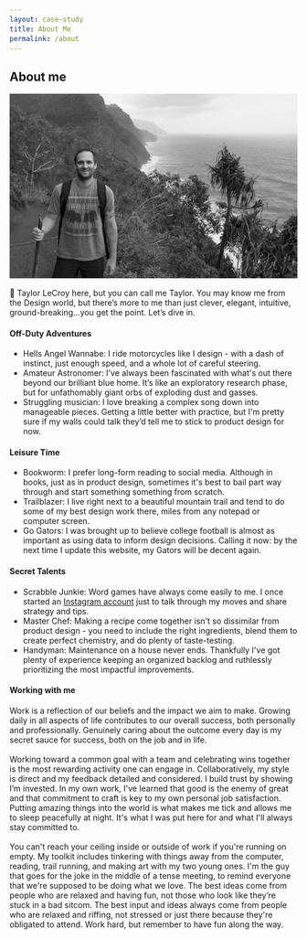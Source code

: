 ```yaml
---
layout: case-study
title: About Me
permalink: /about
---
```





<div class="page-body-wrapper">

  <h2 class="about-header">About me</h2>
  <img src="img/about/about-hawaii.jpg" class="about-header-img">

  <p class="page-body-copy">
    👋 Taylor LeCroy here, but you can call me Taylor. You may know me from the Design world, but there’s more to me than just clever, elegant, intuitive, ground-breaking...you get the point. Let’s dive in.
  </p>

  <h4 class="about-interior-subhead">
    Off-Duty Adventures
  </h4>
  <ul class="page-body-list">
    <li><span>Hells Angel Wannabe:</span> I ride motorcycles like I design - with a dash of instinct, just enough speed, and a whole lot of careful steering.
    </li>
    <li><span>Amateur Astronomer:</span> I’ve always been fascinated with what's out there beyond our brilliant blue home. It’s like an exploratory research phase, but for unfathomably giant orbs of exploding dust and gasses.</li>
    <li><span>Struggling musician:</span> I love breaking a complex song down into manageable pieces. Getting a little better with practice, but I'm pretty sure if my walls could talk they’d tell me to stick to product design for now.</li>
  </ul>

  <h4 class="about-interior-subhead">
    Leisure Time
  </h4>
  <ul class="page-body-list">
    <li><span>Bookworm:</span> I prefer long-form reading to social media. Although in books, just as in product design, sometimes it's best to bail part way through and start something something from scratch.
    </li>
    <li><span>Trailblazer:</span> I live right next to a beautiful mountain trail and tend to do some of my best design work there, miles from any notepad or computer screen.</li>
    <li><span>Go Gators:</span> I was brought up to believe college football is almost as important as using data to inform design decisions. Calling it now: by the next time I update this website, my Gators will be decent again.</li>
  </ul>

  <h4 class="about-interior-subhead">
    Secret Talents
  </h4>
  <ul class="page-body-list">
    <li><span>Scrabble Junkie:</span> Word games have always come easily to me. I once started an <a href="https://www.instagram.com/scrabble_snacks" target="_blank">Instagram account</a> just to talk through my moves and share strategy and tips.
    </li>
    <li><span>Master Chef:</span> Making a recipe come together isn't so dissimilar from product design - you need to include the right ingredients, blend them to create perfect chemistry, and do plenty of taste-testing.</li>
    <li><span>Handyman:</span> Maintenance on a house never ends. Thankfully I've got plenty of experience keeping an organized backlog and ruthlessly prioritizing the most impactful improvements.</li>
  </ul>

  <h4 class="about-interior-subhead">
    Working with me
  </h4>
  <p class="page-body-copy">
    Work is a reflection of our beliefs and the impact we aim to make. Growing daily in all aspects of life contributes to our overall success, both personally and professionally. Genuinely caring about the outcome every day is my secret sauce for success, both on the job and in life.
    <br/>
    <br/>
    Working toward a common goal with a team and celebrating wins together is the most rewarding activity one can engage in. Collaboratively, my style is direct and my feedback detailed and considered. I build trust by showing I’m invested. In my own work, I've learned that good is the enemy of great and that commitment to craft is key to my own personal job satisfaction. Putting amazing things into the world is what makes me tick and allows me to sleep peacefully at night. It's what I was put here for and what I'll always stay committed to. 
    <br/>
    <br/>
    You can't reach your ceiling inside or outside of work if you're running on empty. My toolkit includes tinkering with things away from the computer, reading, trail running, and making art with my two young ones. I'm the guy that goes for the joke in the middle of a tense meeting, to remind everyone that we're supposed to be doing what we love. The best ideas come from people who are relaxed and having fun, not those who look like they’re stuck in a bad sitcom. The best input and ideas always come from people who are relaxed and riffing, not stressed or just there because they're obligated to attend. Work hard, but remember to have fun along the way.
  </p>
</div>
